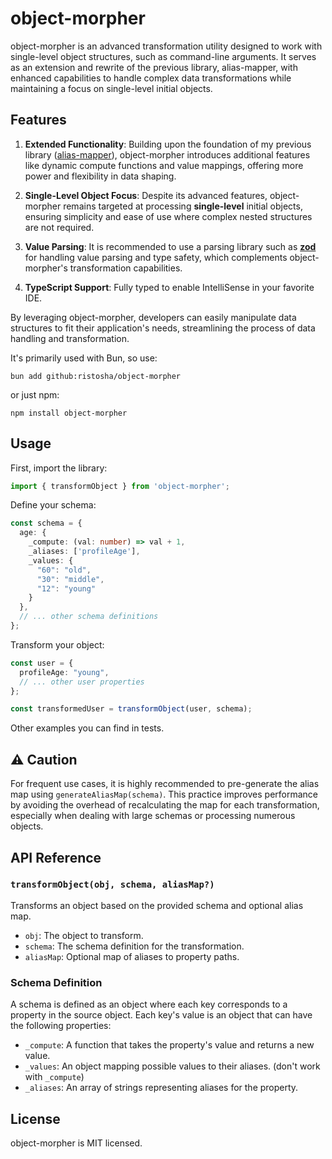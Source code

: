 # object-morpher

object-morpher is an advanced transformation utility designed to work with single-level object structures, such as command-line arguments. It serves as an extension and rewrite of the previous library, alias-mapper, with enhanced capabilities to handle complex data transformations while maintaining a focus on single-level initial objects.

## Features

1. **Extended Functionality**: Building upon the foundation of my previous library ([alias-mapper](https://github.com/ristosha/alias-mapper)), object-morpher introduces additional features like dynamic compute functions and value mappings, offering more power and flexibility in data shaping.

2. **Single-Level Object Focus**: Despite its advanced features, object-morpher remains targeted at processing **single-level** initial objects, ensuring simplicity and ease of use where complex nested structures are not required.

3. **Value Parsing**: It is recommended to use a parsing library such as [**zod**](https://github.com/colinhacks/zod) for handling value parsing and type safety, which complements object-morpher's transformation capabilities.

4. **TypeScript Support**: Fully typed to enable IntelliSense in your favorite IDE.

By leveraging object-morpher, developers can easily manipulate data structures to fit their application's needs, streamlining the process of data handling and transformation.

It's primarily used with Bun, so use:
```shell
bun add github:ristosha/object-morpher
```

or just npm:
```shell
npm install object-morpher
```
## Usage

First, import the library:

```typescript
import { transformObject } from 'object-morpher';
```

Define your schema:

```typescript
const schema = {
  age: {
    _compute: (val: number) => val + 1,
    _aliases: ['profileAge'],
    _values: {
      "60": "old",
      "30": "middle",
      "12": "young"
    }
  },
  // ... other schema definitions
};
```

Transform your object:

```typescript
const user = {
  profileAge: "young",
  // ... other user properties
};

const transformedUser = transformObject(user, schema);
```

Other examples you can find in tests.

## ⚠️ Caution   

For frequent use cases, it is highly recommended to pre-generate the alias map using `generateAliasMap(schema)`. This practice improves performance by avoiding the overhead of recalculating the map for each transformation, especially when dealing with large schemas or processing numerous objects.

## API Reference

### `transformObject(obj, schema, aliasMap?)`

Transforms an object based on the provided schema and optional alias map.

- `obj`: The object to transform.
- `schema`: The schema definition for the transformation.
- `aliasMap`: Optional map of aliases to property paths.

### Schema Definition

A schema is defined as an object where each key corresponds to a property in the source object. Each key's value is an object that can have the following properties:

- `_compute`: A function that takes the property's value and returns a new value.
- `_values`: An object mapping possible values to their aliases. (don't work with `_compute`)
- `_aliases`: An array of strings representing aliases for the property.

## License

object-morpher is MIT licensed.

